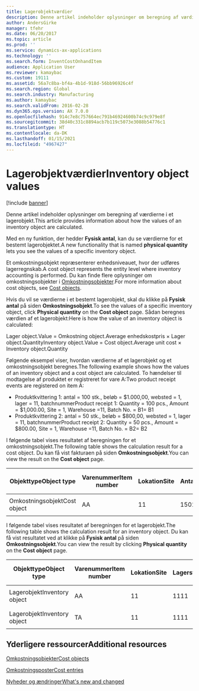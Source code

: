 ```yaml
---
title: Lagerobjektværdier
description: Denne artikel indeholder oplysninger om beregning af værdierne i et lagerobjekt.
author: AndersGirke
manager: tfehr
ms.date: 06/20/2017
ms.topic: article
ms.prod: ''
ms.service: dynamics-ax-applications
ms.technology: ''
ms.search.form: InventCostOnhandItem
audience: Application User
ms.reviewer: kamaybac
ms.custom: 19111
ms.assetid: 56a7c8ba-bf4a-4b1d-918d-56bb96926c4f
ms.search.region: Global
ms.search.industry: Manufacturing
ms.author: kamaybac
ms.search.validFrom: 2016-02-28
ms.dyn365.ops.version: AX 7.0.0
ms.openlocfilehash: 914c7e8c757664ec791b46924600b74c9c979e8f
ms.sourcegitcommit: 38d40c331c8894acb7b119c5073e3088b54776c1
ms.translationtype: HT
ms.contentlocale: da-DK
ms.lasthandoff: 01/15/2021
ms.locfileid: "4967427"
---
```

# <a name="inventory-object-values"></a><span data-ttu-id="9557a-103">Lagerobjektværdier</span><span class="sxs-lookup"><span data-stu-id="9557a-103">Inventory object values</span></span>

[!include [banner](../includes/banner.md)]

<span data-ttu-id="9557a-104">Denne artikel indeholder oplysninger om beregning af værdierne i et lagerobjekt.</span><span class="sxs-lookup"><span data-stu-id="9557a-104">This article provides information about how the values of an inventory object are calculated.</span></span> 

<span data-ttu-id="9557a-105">Med en ny funktion, der hedder **Fysisk antal**, kan du se værdierne for et bestemt lagerobjektet.</span><span class="sxs-lookup"><span data-stu-id="9557a-105">A new functionality that is named **physical quantity** lets you see the values of a specific inventory object.</span></span> 

<span data-ttu-id="9557a-106">Et omkostningsobjekt repræsenterer enhedsniveauet, hvor der udføres lagerregnskab.</span><span class="sxs-lookup"><span data-stu-id="9557a-106">A cost object represents the entity level where inventory accounting is performed.</span></span> <span data-ttu-id="9557a-107">Du kan finde flere oplysninger om omkostningsobjekter i [Omkostningsobjekter](cost-object.md).</span><span class="sxs-lookup"><span data-stu-id="9557a-107">For more information about cost objects, see [Cost objects](cost-object.md).</span></span> 

<span data-ttu-id="9557a-108">Hvis du vil se værdierne i et bestemt lagerobjekt, skal du klikke på **Fysisk antal** på siden **Omkostningsobjekt**.</span><span class="sxs-lookup"><span data-stu-id="9557a-108">To see the values of a specific inventory object, click **Physical quantity** on the **Cost object** page.</span></span> <span data-ttu-id="9557a-109">Sådan beregnes værdien af et lagerobjekt:</span><span class="sxs-lookup"><span data-stu-id="9557a-109">Here is how the value of an inventory object is calculated:</span></span> 

<span data-ttu-id="9557a-110">Lager object.Value = Omkostning object.Average enhedskostpris × Lager object.Quantity</span><span class="sxs-lookup"><span data-stu-id="9557a-110">Inventory object.Value = Cost object.Average unit cost × Inventory object.Quantity</span></span> 

<span data-ttu-id="9557a-111">Følgende eksempel viser, hvordan værdierne af et lagerobjekt og et omkostningsobjekt beregnes.</span><span class="sxs-lookup"><span data-stu-id="9557a-111">The following example shows how the values of an inventory object and a cost object are calculated.</span></span> <span data-ttu-id="9557a-112">To hændelser til modtagelse af produktet er registreret for vare A:</span><span class="sxs-lookup"><span data-stu-id="9557a-112">Two product receipt events are registered on item A:</span></span>

-   <span data-ttu-id="9557a-113">Produktkvittering 1: antal = 100 stk., beløb = $1.000,00, websted = 1, lager = 11, batchnummer</span><span class="sxs-lookup"><span data-stu-id="9557a-113">Product receipt 1: Quantity = 100 pcs., Amount = $1,000.00, Site = 1, Warehouse =11, Batch No.</span></span> <span data-ttu-id="9557a-114">= B1</span><span class="sxs-lookup"><span data-stu-id="9557a-114">= B1</span></span>
-   <span data-ttu-id="9557a-115">Produktkvittering 2: antal = 50 stk., beløb = $800,00, websted = 1, lager = 11, batchnummer</span><span class="sxs-lookup"><span data-stu-id="9557a-115">Product receipt 2: Quantity = 50 pcs., Amount = $800.00, Site = 1, Warehouse =11, Batch No.</span></span> <span data-ttu-id="9557a-116">= B2</span><span class="sxs-lookup"><span data-stu-id="9557a-116">= B2</span></span>

<span data-ttu-id="9557a-117">I følgende tabel vises resultatet af beregningen for et omkostningsobjekt.</span><span class="sxs-lookup"><span data-stu-id="9557a-117">The following table shows the calculation result for a cost object.</span></span> <span data-ttu-id="9557a-118">Du kan få vist fakturaen på siden **Omkostningsobjekt**.</span><span class="sxs-lookup"><span data-stu-id="9557a-118">You can view the result on the **Cost object** page.</span></span>

<table style="width:100%;">
<colgroup>
<col width="14%" />
<col width="14%" />
<col width="14%" />
<col width="14%" />
<col width="14%" />
<col width="14%" />
<col width="14%" />
</colgroup>
<thead>
<tr class="header">
<th><span data-ttu-id="9557a-119">Objekttype</span><span class="sxs-lookup"><span data-stu-id="9557a-119">Object type</span></span></th>
<th><span data-ttu-id="9557a-120">Varenummer</span><span class="sxs-lookup"><span data-stu-id="9557a-120">Item number</span></span></th>
<th><span data-ttu-id="9557a-121">Lokation</span><span class="sxs-lookup"><span data-stu-id="9557a-121">Site</span></span></th>
<th><span data-ttu-id="9557a-122">Antal</span><span class="sxs-lookup"><span data-stu-id="9557a-122">Quantity</span></span></th>
<th><span data-ttu-id="9557a-123">Lagerenhed</span><span class="sxs-lookup"><span data-stu-id="9557a-123">Inventory unit</span></span></th>
<th><span data-ttu-id="9557a-124">Værdi</span><span class="sxs-lookup"><span data-stu-id="9557a-124">Value</span></span></th>
<th><span data-ttu-id="9557a-125">Gennemsnitlig enhedskostpris</span><span class="sxs-lookup"><span data-stu-id="9557a-125">Average unit cost</span></span></th>
</tr>
</thead>
<tbody>
<tr class="odd">
<td><span data-ttu-id="9557a-126">Omkostningsobjekt</span><span class="sxs-lookup"><span data-stu-id="9557a-126">Cost object</span></span></td>
<td><span data-ttu-id="9557a-127">A</span><span class="sxs-lookup"><span data-stu-id="9557a-127">A</span></span></td>
<td><span data-ttu-id="9557a-128">1</span><span class="sxs-lookup"><span data-stu-id="9557a-128">1</span></span></td>
<td><span data-ttu-id="9557a-129">150</span><span class="sxs-lookup"><span data-stu-id="9557a-129">150</span></span></td>
<td><span data-ttu-id="9557a-130">Styk</span><span class="sxs-lookup"><span data-stu-id="9557a-130">Pcs.</span></span></td>
<td><p><span data-ttu-id="9557a-131">$1800,00</span><span class="sxs-lookup"><span data-stu-id="9557a-131">$1800.00</span></span></p></td>
<td><p><span data-ttu-id="9557a-132">$12,00</span><span class="sxs-lookup"><span data-stu-id="9557a-132">$12.00</span></span></p></td>
</tr>
</tbody>
</table>

<span data-ttu-id="9557a-133">I følgende tabel vises resultatet af beregningen for et lagerobjekt.</span><span class="sxs-lookup"><span data-stu-id="9557a-133">The following table shows the calculation result for an inventory object.</span></span> <span data-ttu-id="9557a-134">Du kan få vist resultatet ved at klikke på **Fysisk antal** på siden **Omkostningsobjekt**.</span><span class="sxs-lookup"><span data-stu-id="9557a-134">You can view the result by clicking **Physical quantity** on the **Cost object** page.</span></span>

<table style="width:100%;">
<colgroup>
<col width="11%" />
<col width="11%" />
<col width="11%" />
<col width="11%" />
<col width="11%" />
<col width="11%" />
<col width="11%" />
<col width="11%" />
<col width="11%" />
</colgroup>
<thead>
<tr class="header">
<th><span data-ttu-id="9557a-135">Objekttype</span><span class="sxs-lookup"><span data-stu-id="9557a-135">Object type</span></span></th>
<th><span data-ttu-id="9557a-136">Varenummer</span><span class="sxs-lookup"><span data-stu-id="9557a-136">Item number</span></span></th>
<th><span data-ttu-id="9557a-137">Lokation</span><span class="sxs-lookup"><span data-stu-id="9557a-137">Site</span></span></th>
<th><span data-ttu-id="9557a-138">Lagersted</span><span class="sxs-lookup"><span data-stu-id="9557a-138">Warehouse</span></span></th>
<th><span data-ttu-id="9557a-139">Batch nr.</span><span class="sxs-lookup"><span data-stu-id="9557a-139">Batch No.</span></span></th>
<th><span data-ttu-id="9557a-140">Antal</span><span class="sxs-lookup"><span data-stu-id="9557a-140">Quantity</span></span></th>
<th><span data-ttu-id="9557a-141">Lagerenhed</span><span class="sxs-lookup"><span data-stu-id="9557a-141">Inventory unit</span></span></th>
<th><span data-ttu-id="9557a-142">Værdi</span><span class="sxs-lookup"><span data-stu-id="9557a-142">Value</span></span></th>
<th><span data-ttu-id="9557a-143">Gennemsnitlig enhedskostpris</span><span class="sxs-lookup"><span data-stu-id="9557a-143">Average unit cost</span></span></th>
</tr>
</thead>
<tbody>
<tr class="odd">
<td><span data-ttu-id="9557a-144">Lagerobjekt</span><span class="sxs-lookup"><span data-stu-id="9557a-144">Inventory object</span></span></td>
<td><span data-ttu-id="9557a-145">A</span><span class="sxs-lookup"><span data-stu-id="9557a-145">A</span></span></td>
<td><span data-ttu-id="9557a-146">1</span><span class="sxs-lookup"><span data-stu-id="9557a-146">1</span></span></td>
<td><span data-ttu-id="9557a-147">11</span><span class="sxs-lookup"><span data-stu-id="9557a-147">11</span></span></td>
<td><span data-ttu-id="9557a-148">B1</span><span class="sxs-lookup"><span data-stu-id="9557a-148">B1</span></span></td>
<td><span data-ttu-id="9557a-149">100</span><span class="sxs-lookup"><span data-stu-id="9557a-149">100</span></span></td>
<td><span data-ttu-id="9557a-150">Styk</span><span class="sxs-lookup"><span data-stu-id="9557a-150">Pcs.</span></span></td>
<td><p><span data-ttu-id="9557a-151">$1200,00</span><span class="sxs-lookup"><span data-stu-id="9557a-151">$1200.00</span></span></p></td>
<td><p><span data-ttu-id="9557a-152">$12,00</span><span class="sxs-lookup"><span data-stu-id="9557a-152">$12.00</span></span></p></td>
</tr>
<tr class="even">
<td><span data-ttu-id="9557a-153">Lagerobjekt</span><span class="sxs-lookup"><span data-stu-id="9557a-153">Inventory object</span></span></td>
<td><span data-ttu-id="9557a-154">T</span><span class="sxs-lookup"><span data-stu-id="9557a-154">A</span></span></td>
<td><span data-ttu-id="9557a-155">1</span><span class="sxs-lookup"><span data-stu-id="9557a-155">1</span></span></td>
<td><span data-ttu-id="9557a-156">11</span><span class="sxs-lookup"><span data-stu-id="9557a-156">11</span></span></td>
<td><span data-ttu-id="9557a-157">B2</span><span class="sxs-lookup"><span data-stu-id="9557a-157">B2</span></span></td>
<td><span data-ttu-id="9557a-158">50</span><span class="sxs-lookup"><span data-stu-id="9557a-158">50</span></span></td>
<td><span data-ttu-id="9557a-159">Styk</span><span class="sxs-lookup"><span data-stu-id="9557a-159">Pcs.</span></span></td>
<td><p><span data-ttu-id="9557a-160">$600,00</span><span class="sxs-lookup"><span data-stu-id="9557a-160">$600.00</span></span></p></td>
<td><p><span data-ttu-id="9557a-161">$12,00</span><span class="sxs-lookup"><span data-stu-id="9557a-161">$12.00</span></span></p></td>
</tr>
</tbody>
</table>



<a name="additional-resources"></a><span data-ttu-id="9557a-162">Yderligere ressourcer</span><span class="sxs-lookup"><span data-stu-id="9557a-162">Additional resources</span></span>
--------

[<span data-ttu-id="9557a-163">Omkostningsobjekter</span><span class="sxs-lookup"><span data-stu-id="9557a-163">Cost objects</span></span>](cost-object.md)

[<span data-ttu-id="9557a-164">Omkostningsposter</span><span class="sxs-lookup"><span data-stu-id="9557a-164">Cost entries</span></span>](cost-entries.md)

[<span data-ttu-id="9557a-165">Nyheder og ændringer</span><span class="sxs-lookup"><span data-stu-id="9557a-165">What's new and changed</span></span>](../../fin-and-ops/get-started/whats-new-changed.md)




